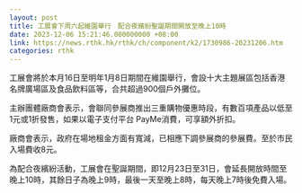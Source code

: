 ```yaml
---
layout: post
title: 工展會下周六起維園舉行　配合夜繽紛聖誕期間開放至晚上10時
date: 2023-12-06 15:21:46.000000000 +08:00
link: https://news.rthk.hk/rthk/ch/component/k2/1730986-20231206.htm
categories: rthk
---
```


工展會將於本月16日至明年1月8日期間在維園舉行，會設十大主題展區包括香港名牌廣場區及食品飲料區等，合共超過900個戶外攤位。

主辦團體廠商會表示，會聯同參展商推出三重購物優惠時段，有數百項產品以低至1元或1折發售，如果以電子支付平台 PayMe消費，可享額外折扣。

廠商會表示，政府在場地租金方面有寬減，已相應下調參展商的參展費。至於市民入場費收8元。

為配合夜繽紛活動，工展會在聖誕期間，即12月23日至31日，會延長開放時間至晚上10時，其餘日子為晚上9時，最後一天至晚上8時，每天晚上7時後免費入場。
